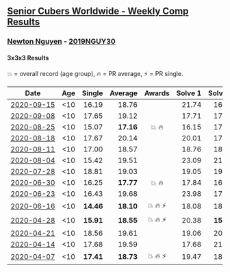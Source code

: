 <style>table {white-space: nowrap;}</style>

## [Senior Cubers Worldwide - Weekly Comp Results](/scw-comp/results/)
### [Newton Nguyen](README.md) - [2019NGUY30](https://www.worldcubeassociation.org/persons/2019NGUY30?event=333)
#### 3x3x3 Results

<span style="white-space: nowrap;">💥 = overall record (age group)</span>, <span style="white-space: nowrap;">🔥 = PR average</span>, <span style="white-space: nowrap;">⚡ = PR single</span>.

| Date | Age | Single | Average | Awards | Solve 1 | Solve 2 | Solve 3 | Solve 4 | Solve 5 | Video |
| :--: | :--: | --: | --: | :--: | --: | --: | --: | --: | --: | :-- |
| [2020-09-15](../../results/2020-09-15/333.md) | <10 | 16.19 | 18.76 |  | 21.74 | 16.58 | 19.02 | 20.67 | 16.19 | [Desktop](https://www.facebook.com/events/3404368289613252/permalink/3420249431358471) / [Mobile](https://m.facebook.com/events/3404368289613252?view=permalink&id=3420249431358471) |
| [2020-09-08](../../results/2020-09-08/333.md) | <10 | 17.65 | 19.12 |  | 17.71 | 17.65 | 19.19 | 20.47 | 23.00 | [Desktop](https://www.facebook.com/events/660661614881054/permalink/666093801004502) / [Mobile](https://m.facebook.com/events/660661614881054?view=permalink&id=666093801004502) |
| [2020-08-25](../../results/2020-08-25/333.md) | <10 | 15.07 | **17.16** | 💥 🔥 | 16.15 | 17.62 | 17.70 | 15.07 | 19.89 | [Desktop](https://www.facebook.com/events/2812216602434889/permalink/2818539298469286) / [Mobile](https://m.facebook.com/events/2812216602434889?view=permalink&id=2818539298469286) |
| [2020-08-18](../../results/2020-08-18/333.md) | <10 | 17.67 | 20.14 |  | 20.01 | 17.67 | 18.61 | DNF | 21.81 | [Desktop](https://www.facebook.com/events/357518755418063/permalink/360616428441629) / [Mobile](https://m.facebook.com/events/357518755418063?view=permalink&id=360616428441629) |
| [2020-08-11](../../results/2020-08-11/333.md) | <10 | 17.00 | 18.57 |  | 18.76 | 18.75 | 23.53 | 18.20 | 17.00 | [Desktop](https://www.facebook.com/events/338631130511019/permalink/342722253435240) / [Mobile](https://m.facebook.com/events/338631130511019?view=permalink&id=342722253435240) |
| [2020-08-04](../../results/2020-08-04/333.md) | <10 | 15.42 | 19.51 |  | 23.09 | 21.72 | 17.08 | 15.42 | 19.73 | [Desktop](https://www.facebook.com/events/748440219235440/permalink/752936618785800) / [Mobile](https://m.facebook.com/events/748440219235440?view=permalink&id=752936618785800) |
| [2020-07-28](../../results/2020-07-28/333.md) | <10 | 18.81 | 19.03 |  | 19.05 | 19.26 | 19.02 | 19.01 | 18.81 | [Desktop](https://www.facebook.com/events/708566320000803/permalink/713549232835845) / [Mobile](https://m.facebook.com/events/708566320000803?view=permalink&id=713549232835845) |
| [2020-06-30](../../results/2020-06-30/333.md) | <10 | 16.25 | **17.77** | 💥 🔥 | 17.84 | 16.25 | 19.52 | 16.35 | 19.11 | [Desktop](https://www.facebook.com/events/679860472562391/permalink/683707555511016) / [Mobile](https://m.facebook.com/events/679860472562391?view=permalink&id=683707555511016) |
| [2020-06-23](../../results/2020-06-23/333.md) | <10 | 16.43 | 19.68 |  | 23.98 | 17.55 | DNF | 16.43 | 17.52 | [Desktop](https://www.facebook.com/events/722150235200875/permalink/726311081451457) / [Mobile](https://m.facebook.com/events/722150235200875?view=permalink&id=726311081451457) |
| [2020-06-16](../../results/2020-06-16/333.md) | <10 | **14.46** | **18.10** | 💥 🔥 ⚡ | 18.08 | 18.31 | 17.91 | 20.13 | **14.46** | [Desktop](https://www.facebook.com/events/604103587178706/permalink/608566270065771) / [Mobile](https://m.facebook.com/events/604103587178706?view=permalink&id=608566270065771) |
| [2020-04-28](../../results/2020-04-28/333.md) | <10 | **15.91** | **18.55** | 💥 🔥 ⚡ | 20.38 | **15.91** | 16.58 | 26.53 | 18.69 | [Desktop](https://www.facebook.com/events/535188653858103/permalink/535620563814912) / [Mobile](https://m.facebook.com/events/535188653858103?view=permalink&id=535620563814912) |
| [2020-04-21](../../results/2020-04-21/333.md) | <10 | 18.56 | 19.61 |  | 19.06 | 20.15 | 19.63 | 23.45 | 18.56 | [Desktop](https://www.facebook.com/events/880278499062375/permalink/881358878954337) / [Mobile](https://m.facebook.com/events/880278499062375?view=permalink&id=881358878954337) |
| [2020-04-14](../../results/2020-04-14/333.md) | <10 | 17.68 | 19.59 |  | 17.68 | 21.25 | 19.78 | 19.51 | 19.47 | [Desktop](https://www.facebook.com/events/982619255468618/permalink/987643484966195) / [Mobile](https://m.facebook.com/events/982619255468618?view=permalink&id=987643484966195) |
| [2020-04-07](../../results/2020-04-07/333.md) | <10 | **17.41** | **18.73** | 💥 🔥 ⚡ | 19.47 | 18.59 | 20.02 | **17.41** | 18.12 | [Desktop](https://www.facebook.com/events/510082903229069/permalink/510529836517709) / [Mobile](https://m.facebook.com/events/510082903229069?view=permalink&id=510529836517709) |


<!-- Global site tag (gtag.js) - Google Analytics -->
<script async src="https://www.googletagmanager.com/gtag/js?id=UA-86348435-3"></script>
<script>window.dataLayer = window.dataLayer || []; function gtag() {dataLayer.push(arguments);} gtag('js', new Date()); gtag('config', 'UA-86348435-3');</script>
